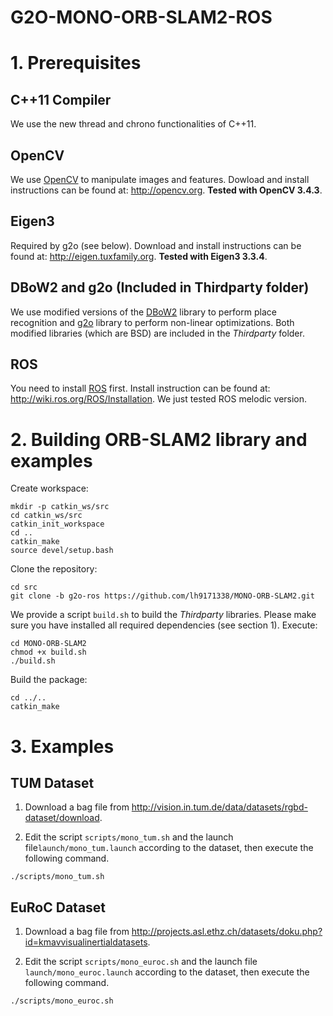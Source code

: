 # G2O-MONO-ORB-SLAM2-ROS

# 1. Prerequisites

## C++11 Compiler
We use the new thread and chrono functionalities of C++11.

## OpenCV
We use [OpenCV](http://opencv.org) to manipulate images and features. Dowload and install instructions can be found at: http://opencv.org. **Tested with OpenCV 3.4.3**.

## Eigen3
Required by g2o (see below). Download and install instructions can be found at: http://eigen.tuxfamily.org. **Tested with Eigen3 3.3.4**.

## DBoW2 and g2o (Included in Thirdparty folder)
We use modified versions of the [DBoW2](https://github.com/dorian3d/DBoW2) library to perform place recognition and [g2o](https://github.com/RainerKuemmerle/g2o) library to perform non-linear optimizations. Both modified libraries (which are BSD) are included in the *Thirdparty* folder.

## ROS
You need to install [ROS](http://wiki.ros.org/ROS/Installation) first. Install instruction can be found at: http://wiki.ros.org/ROS/Installation. We just tested ROS melodic version.

# 2. Building ORB-SLAM2 library and examples

Create workspace:
```
mkdir -p catkin_ws/src
cd catkin_ws/src
catkin_init_workspace
cd ..
catkin_make
source devel/setup.bash
```

Clone the repository:
```
cd src
git clone -b g2o-ros https://github.com/lh9171338/MONO-ORB-SLAM2.git
```

We provide a script `build.sh` to build the *Thirdparty* libraries. Please make sure you have installed all required dependencies (see section 1). Execute:
```
cd MONO-ORB-SLAM2
chmod +x build.sh
./build.sh
```

Build the package:
```
cd ../..
catkin_make
```

# 3. Examples

## TUM Dataset

1. Download a bag file from http://vision.in.tum.de/data/datasets/rgbd-dataset/download.

2. Edit the script `scripts/mono_tum.sh` and the launch file`launch/mono_tum.launch` according to the dataset, then execute the following command.
```
./scripts/mono_tum.sh 

```

## EuRoC Dataset

1. Download a bag file from http://projects.asl.ethz.ch/datasets/doku.php?id=kmavvisualinertialdatasets.

2. Edit the script `scripts/mono_euroc.sh` and the launch file `launch/mono_euroc.launch` according to the dataset, then execute the following command.
```
./scripts/mono_euroc.sh 

```
